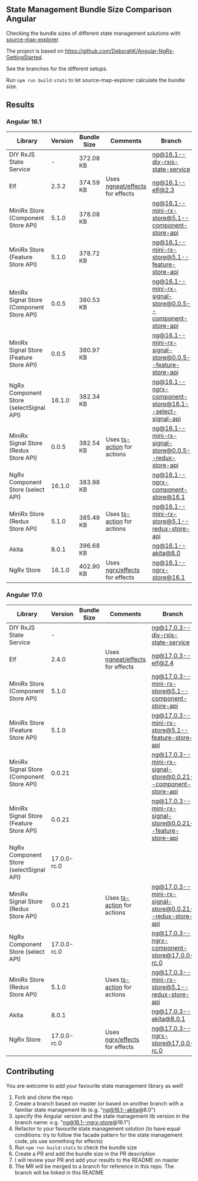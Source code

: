 ## State Management Bundle Size Comparison Angular

Checking the bundle sizes of different state management solutions with [source-map-explorer](https://www.npmjs.com/package/source-map-explorer).

The project is based on https://github.com/DeborahK/Angular-NgRx-GettingStarted.

See the branches for the different setups.

Run `npm run build:stats` to let source-map-explorer calculate the bundle size.

## Results

### Angular 16.1

| Library                                   | Version | Bundle Size | Comments                                                             | Branch                                                                                                                                                                                        |
| ----------------------------------------- | ------- | ----------- | -------------------------------------------------------------------- | --------------------------------------------------------------------------------------------------------------------------------------------------------------------------------------------- |
| DIY RxJS State Service                    | -       | 372.08 KB   |                                                                      | [ng@16.1--diy-rxjs-state-service](https://github.com/spierala/angular-state-management-comparison/tree/ng%4016.1--diy-rxjs-state-service)                                                     |
| Elf                                       | 2.3.2   | 374.59 KB   | Uses [ngneat/effects](https://github.com/ngneat/effects) for effects | [ng@16.1--elf@2.3](https://github.com/spierala/angular-state-management-comparison/tree/ng%4016.1--elf%402.3)                                                                                 |
| MiniRx Store (Component Store API)        | 5.1.0   | 378.08 KB   |                                                                      | [ng@16.1--mini-rx-store@5.1--component-store-api](https://github.com/spierala/angular-state-management-comparison/tree/ng%4016.1--mini-rx-store%405.1--component-store-api)                   |
| MiniRx Store (Feature Store API)          | 5.1.0   | 378.72 KB   |                                                                      | [ng@16.1--mini-rx-store@5.1--feature-store-api](https://github.com/spierala/angular-state-management-comparison/tree/ng%4016.1--mini-rx-store%405.1--feature-store-api)                       |
| MiniRx Signal Store (Component Store API) | 0.0.5   | 380.53 KB   |                                                                      | [ng@16.1--mini-rx-signal-store@0.0.5--component-store-api](https://github.com/spierala/angular-state-management-comparison/tree/ng%4016.1--mini-rx-signal-store%400.0.5--component-store-api) |
| MiniRx Signal Store (Feature Store API)   | 0.0.5   | 380.97 KB   |                                                                      | [ng@16.1--mini-rx-signal-store@0.0.5--feature-store-api](https://github.com/spierala/angular-state-management-comparison/tree/ng%4016.1--mini-rx-signal-store%400.0.5--feature-store-api)     |
| NgRx Component Store (selectSignal API)   | 16.1.0  | 382.34 KB   |                                                                      | [ng@16.1--ngrx-component-store@16.1--select-signal-api](https://github.com/spierala/angular-state-management-comparison/tree/ng%4016.1--ngrx-component-store%4016.1--select-signal-api)       |
| MiniRx Signal Store (Redux Store API)     | 0.0.5   | 382.54 KB   | Uses [ts-action](https://github.com/cartant/ts-action) for actions   | [ng@16.1--mini-rx-signal-store@0.0.5--redux-store-api](https://github.com/spierala/angular-state-management-comparison/tree/ng%4016.1--mini-rx-signal-store%400.0.5--redux-store-api)         |
| NgRx Component Store (select API)         | 16.1.0  | 383.98 KB   |                                                                      | [ng@16.1--ngrx-component-store@16.1](https://github.com/spierala/angular-state-management-comparison/tree/ng%4016.1--ngrx-component-store%4016.1)                                             |
| MiniRx Store (Redux Store API)            | 5.1.0   | 385.49 KB   | Uses [ts-action](https://github.com/cartant/ts-action) for actions   | [ng@16.1--mini-rx-store@5.1--redux-store-api](https://github.com/spierala/angular-state-management-comparison/tree/ng%4016.1--mini-rx-store%405.1--redux-store-api)                           |
| Akita                                     | 8.0.1   | 396.68 KB   |                                                                      | [ng@16.1--akita@8.0](https://github.com/spierala/angular-state-management-comparison/tree/ng%4016.1--akita%408.0)                                                                             |
| NgRx Store                                | 16.1.0  | 402.90 KB   | Uses [ngrx/effects](https://ngrx.io/guide/effects) for effects       | [ng@16.1--ngrx-store@16.1](https://github.com/spierala/angular-state-management-comparison/tree/ng%4016.1--ngrx-store%4016.1)                                                                 |

### Angular 17.0

| Library                                   | Version     | Bundle Size | Comments                                                             | Branch                                                                                                                                                                                              |
| ----------------------------------------- | ----------- | ----------- | -------------------------------------------------------------------- | --------------------------------------------------------------------------------------------------------------------------------------------------------------------------------------------------- |
| DIY RxJS State Service                    | -           |             |                                                                      | [ng@17.0.3--diy-rxjs-state-service](https://github.com/spierala/angular-state-management-comparison/tree/ng%4017.0.3--diy-rxjs-state-service)                                                       |
| Elf                                       | 2.4.0       |             | Uses [ngneat/effects](https://github.com/ngneat/effects) for effects | [ng@17.0.3--elf@2.4](https://github.com/spierala/angular-state-management-comparison/tree/ng%4017.0.3--elf%402.4)                                                                                   |
| MiniRx Store (Component Store API)        | 5.1.0       |             |                                                                      | [ng@17.0.3--mini-rx-store@5.1--component-store-api](https://github.com/spierala/angular-state-management-comparison/tree/ng%4017.0.3--mini-rx-store%405.1--component-store-api)                     |
| MiniRx Store (Feature Store API)          | 5.1.0       |             |                                                                      | [ng@17.0.3--mini-rx-store@5.1--feature-store-api](https://github.com/spierala/angular-state-management-comparison/tree/ng%4017.0.3--mini-rx-store%405.1--feature-store-api)                         |
| MiniRx Signal Store (Component Store API) | 0.0.21      |             |                                                                      | [ng@17.0.3--mini-rx-signal-store@0.0.21--component-store-api](https://github.com/spierala/angular-state-management-comparison/tree/ng%4017.0.3--mini-rx-signal-store%400.0.21--component-store-api) |
| MiniRx Signal Store (Feature Store API)   | 0.0.21      |             |                                                                      | [ng@17.0.3--mini-rx-signal-store@0.0.21--feature-store-api](https://github.com/spierala/angular-state-management-comparison/tree/ng%4017.0.3--mini-rx-signal-store%400.0.21--feature-store-api)     |
| NgRx Component Store (selectSignal API)   | 17.0.0-rc.0 |             |                                                                      |                                                                                                                                                                                                     |
| MiniRx Signal Store (Redux Store API)     | 0.0.21      |             | Uses [ts-action](https://github.com/cartant/ts-action) for actions   | [ng@17.0.3--mini-rx-signal-store@0.0.21--redux-store-api](https://github.com/spierala/angular-state-management-comparison/tree/ng%4017.0.3--mini-rx-signal-store%400.0.21--redux-store-api)         |
| NgRx Component Store (select API)         | 17.0.0-rc.0 |             |                                                                      | [ng@17.0.3--ngrx-component-store@17.0.0-rc.0](https://github.com/spierala/angular-state-management-comparison/tree/ng%4017.0.3--ngrx-component-store%4017.0.0-rc.0)                                 |
| MiniRx Store (Redux Store API)            | 5.1.0       |             | Uses [ts-action](https://github.com/cartant/ts-action) for actions   | [ng@17.0.3--mini-rx-store@5.1--redux-store-api](https://github.com/spierala/angular-state-management-comparison/tree/ng%4017.0.3--mini-rx-store%405.1--redux-store-api)                             |
| Akita                                     | 8.0.1       |             |                                                                      | [ng@17.0.3--akita@8.0.1 ](https://github.com/spierala/angular-state-management-comparison/tree/ng%4017.0.3--akita%408.0.1)                                                                          |
| NgRx Store                                | 17.0.0-rc.0 |             | Uses [ngrx/effects](https://ngrx.io/guide/effects) for effects       | [ng@17.0.3--ngrx-store@17.0.0-rc.0](https://github.com/spierala/angular-state-management-comparison/tree/ng%4017.0.3--ngrx-store%4017.0.0-rc.0)                                                     |

## Contributing

You are welcome to add your favourite state management library as well!

1. Fork and clone the repo
2. Create a branch based on master (or based on another branch with a familiar state management lib (e.g. "ng@16.1--akita@8.0")
3. specify the Angular version and the state management lib version in the branch name: e.g. "ng@16.1--ngrx-store@16.1")
4. Refactor to your favourite state management solution (to have equal conditions: try to follow the facade pattern for the state management code, pls use something for effects)
5. Run `npm run build:stats` to check the bundle size
6. Create a PR and add the bundle size in the PR description
7. I will review your PR and add your results to the README on master
8. The MR will be merged to a branch for reference in this repo. The branch will be linked in this README
